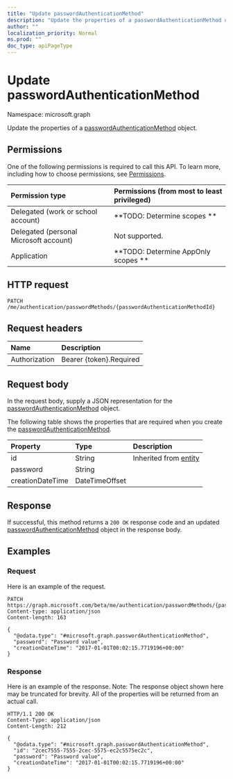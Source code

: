 ```yaml
---
title: "Update passwordAuthenticationMethod"
description: "Update the properties of a passwordAuthenticationMethod object."
author: ""
localization_priority: Normal
ms.prod: ""
doc_type: apiPageType
---
```


# Update passwordAuthenticationMethod

Namespace: microsoft.graph

Update the properties of a [passwordAuthenticationMethod](../resources/passwordauthenticationmethod.md) object.

## Permissions
One of the following permissions is required to call this API. To learn more, including how to choose permissions, see [Permissions](/concepts/permissions-reference.md).

|Permission type|Permissions (from most to least privileged)|
|:---|:---|
|Delegated (work or school account)|**TODO: Determine scopes **|
|Delegated (personal Microsoft account)|Not supported.|
|Application|**TODO: Determine AppOnly scopes **|

## HTTP request
<!-- {
  "blockType": "ignored"
}
-->
``` http
PATCH /me/authentication/passwordMethods/{passwordAuthenticationMethodId}
```

## Request headers
|Name|Description|
|:---|:---|
|Authorization|Bearer {token}.Required|

## Request body
In the request body, supply a JSON representation for the [passwordAuthenticationMethod](../resources/passwordauthenticationmethod.md) object.

The following table shows the properties that are required when you create the [passwordAuthenticationMethod](../resources/passwordauthenticationmethod.md).

|Property|Type|Description|
|:---|:---|:---|
|id|String| Inherited from [entity](../resources/entity.md)|
|password|String||
|creationDateTime|DateTimeOffset||



## Response
If successful, this method returns a `200 OK` response code and an updated [passwordAuthenticationMethod](../resources/passwordauthenticationmethod.md) object in the response body.

## Examples

### Request
Here is an example of the request.
<!-- {
  "blockType": "request",
  "name": "update_passwordauthenticationmethod"
}
-->
``` http
PATCH https://graph.microsoft.com/beta/me/authentication/passwordMethods/{passwordAuthenticationMethodId}
Content-type: application/json
Content-length: 163

{
  "@odata.type": "#microsoft.graph.passwordAuthenticationMethod",
  "password": "Password value",
  "creationDateTime": "2017-01-01T00:02:15.7719196+00:00"
}
```

### Response
Here is an example of the response. Note: The response object shown here may be truncated for brevity. All of the properties will be returned from an actual call.
<!-- {
  "blockType": "response",
  "truncated": true
}
-->
``` http
HTTP/1.1 200 OK
Content-Type: application/json
Content-Length: 212

{
  "@odata.type": "#microsoft.graph.passwordAuthenticationMethod",
  "id": "2cec7555-7555-2cec-5575-ec2c5575ec2c",
  "password": "Password value",
  "creationDateTime": "2017-01-01T00:02:15.7719196+00:00"
}
```

